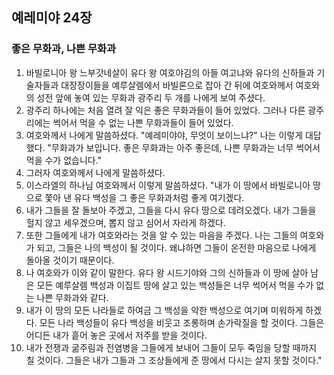 ## 예레미야 24장

### 좋은 무화과, 나쁜 무화과
1. 바빌로니아 왕 느부갓네살이 유다 왕 여호야김의 아들 여고냐와 유다의 신하들과 기술자들과 대장장이들을 예루살렘에서 바빌론으로 잡아 간 뒤에 여호와께서 여호와의 성전 앞에 놓여 있는 무화과 광주리 두 개를 나에게 보여 주셨다.
2. 광주리 하나에는 처음 열려 잘 익은 좋은 무화과들이 들어 있었다. 그러나 다른 광주리에는 썩어서 먹을 수 없는 나쁜 무화과들이 들어 있었다.
3. 여호와께서 나에게 말씀하셨다. "예레미야야, 무엇이 보이느냐?" 나는 이렇게 대답했다. "무화과가 보입니다. 좋은 무화과는 아주 좋은데, 나쁜 무화과는 너무 썩어서 먹을 수가 없습니다."
4. 그러자 여호와께서 나에게 말씀하셨다.
5. 이스라엘의 하나님 여호와께서 이렇게 말씀하셨다. "내가 이 땅에서 바빌로니아 땅으로 쫓아 낸 유다 백성을 그 좋은 무화과처럼 좋게 여기겠다.
6. 내가 그들을 잘 돌보아 주겠고, 그들을 다시 유다 땅으로 데려오겠다. 내가 그들을 헐지 않고 세우겠으며, 뽑지 않고 심어서 자라게 하겠다.
7. 또한 그들에게 내가 여호와라는 것을 알 수 있는 마음을 주겠다. 나는 그들의 여호와가 되고, 그들은 나의 백성이 될 것이다. 왜냐하면 그들이 온전한 마음으로 나에게 돌아올 것이기 때문이다.
8. 나 여호와가 이와 같이 말한다. 유다 왕 시드기야와 그의 신하들과 이 땅에 살아 남은 모든 예루살렘 백성과 이집트 땅에 살고 있는 백성들은 너무 썩어서 먹을 수가 없는 나쁜 무화과와 같다.
9. 내가 이 땅의 모든 나라들로 하여금 그 백성을 악한 백성으로 여기며 미워하게 하겠다. 모든 나라 백성들이 유다 백성을 비웃고 조롱하며 손가락질을 할 것이다. 그들은 어디든 내가 흩어 놓은 곳에서 저주를 받을 것이다.
10. 내가 전쟁과 굶주림과 전염병을 그들에게 보내어 그들이 모두 죽임을 당할 때까지 칠 것이다. 그들은 내가 그들과 그 조상들에게 준 땅에서 다시는 살지 못할 것이다."
